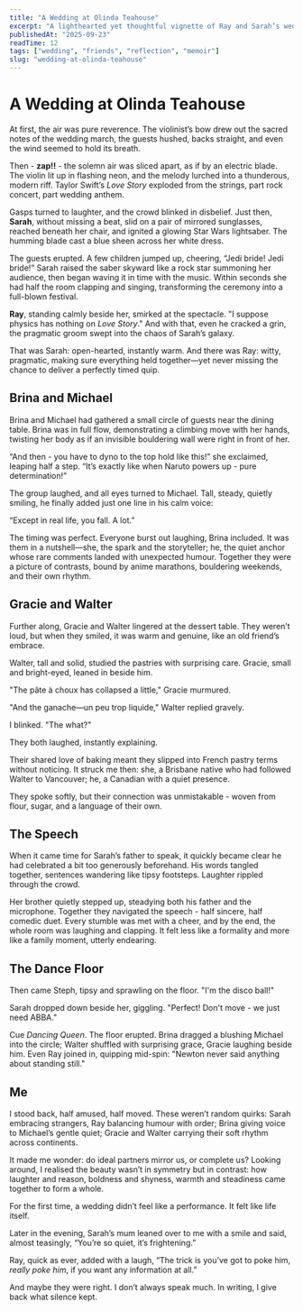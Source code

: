 ```yaml
---
title: "A Wedding at Olinda Teahouse"
excerpt: "A lighthearted yet thoughtful vignette of Ray and Sarah’s wedding in the Dandenong Ranges—where contrasts, quirks, and joy intertwined."
publishedAt: "2025-09-23"
readTime: 12
tags: ["wedding", "friends", "reflection", "memoir"]
slug: "wedding-at-olinda-teahouse"
---
```


# A Wedding at Olinda Teahouse

At first, the air was pure reverence. The violinist’s bow drew out the sacred notes of the wedding march, the guests hushed, backs straight, and even the wind seemed to hold its breath. 

Then - **zap!!** -  the solemn air was sliced apart, as if by an electric blade. The violin lit up in flashing neon, and the melody lurched into a thunderous, modern riff. Taylor Swift’s *Love Story* exploded from the strings, part rock concert, part wedding anthem.

Gasps turned to laughter, and the crowd blinked in disbelief. Just then, **Sarah**, without missing a beat, slid on a pair of mirrored sunglasses, reached beneath her chair, and ignited a glowing Star Wars lightsaber. The humming blade cast a blue sheen across her white dress.

The guests erupted. A few children jumped up, cheering, “Jedi bride! Jedi bride!” Sarah raised the saber skyward like a rock star summoning her audience, then began waving it in time with the music. Within seconds she had half the room clapping and singing, transforming the ceremony into a full-blown festival.

**Ray**, standing calmly beside her, smirked at the spectacle. "I suppose physics has nothing on *Love Story*." And with that, even he cracked a grin, the pragmatic groom swept into the chaos of Sarah’s galaxy.

That was Sarah: open-hearted, instantly warm. And there was Ray: witty, pragmatic, making sure everything held together—yet never missing the chance to deliver a perfectly timed quip.

## Brina and Michael

Brina and Michael had gathered a small circle of guests near the dining table. Brina was in full flow, demonstrating a climbing move with her hands, twisting her body as if an invisible bouldering wall were right in front of her.

“And then - you have to dyno to the top hold like this!” she exclaimed, leaping half a step. “It’s exactly like when Naruto powers up - pure determination!”

The group laughed, and all eyes turned to Michael. Tall, steady, quietly smiling, he finally added just one line in his calm voice:

“Except in real life, you fall. A lot.”

The timing was perfect. Everyone burst out laughing, Brina included. It was them in a nutshell—she, the spark and the storyteller; he, the quiet anchor whose rare comments landed with unexpected humour. Together they were a picture of contrasts, bound by anime marathons, bouldering weekends, and their own rhythm.  

## Gracie and Walter

Further along, Gracie and Walter lingered at the dessert table. They weren’t loud, but when they smiled, it was warm and genuine, like an old friend’s embrace. 

Walter, tall and solid, studied the pastries with surprising care. Gracie, small and bright-eyed, leaned in beside him.  

"The pâte à choux has collapsed a little," Gracie murmured.  

"And the ganache—un peu trop liquide," Walter replied gravely.  

I blinked. "The what?"  

They both laughed, instantly explaining. 

Their shared love of baking meant they slipped into French pastry terms without noticing. It struck me then: she, a Brisbane native who had followed Walter to Vancouver; he, a Canadian with a quiet presence. 

They spoke softly, but their connection was unmistakable - woven from flour, sugar, and a language of their own.  

## The Speech

When it came time for Sarah’s father to speak, it quickly became clear he had celebrated a bit too generously beforehand. His words tangled together, sentences wandering like tipsy footsteps. Laughter rippled through the crowd.  

Her brother quietly stepped up, steadying both his father and the microphone. Together they navigated the speech - half sincere, half comedic duet. Every stumble was met with a cheer, and by the end, the whole room was laughing and clapping. It felt less like a formality and more like a family moment, utterly endearing.  

## The Dance Floor

Then came Steph, tipsy and sprawling on the floor. "I'm the disco ball!"  

Sarah dropped down beside her, giggling. "Perfect! Don't move - we just need ABBA."  

Cue *Dancing Queen*. The floor erupted. Brina dragged a blushing Michael into the circle; Walter shuffled with surprising grace, Gracie laughing beside him. Even Ray joined in, quipping mid-spin: "Newton never said anything about standing still."  


## Me

I stood back, half amused, half moved. These weren’t random quirks: Sarah embracing strangers, Ray balancing humour with order; Brina giving voice to Michael’s gentle quiet; Gracie and Walter carrying their soft rhythm across continents.  

It made me wonder: do ideal partners mirror us, or complete us? Looking around, I realised the beauty wasn’t in symmetry but in contrast: how laughter and reason, boldness and shyness, warmth and steadiness came together to form a whole.  

For the first time, a wedding didn’t feel like a performance. It felt like life itself.

Later in the evening, Sarah’s mum leaned over to me with a smile and said, almost teasingly, “You’re so quiet, it’s frightening.”

Ray, quick as ever, added with a laugh, “The trick is you’ve got to poke him, *really poke him*, if you want any information at all.”

And maybe they were right. I don’t always speak much. In writing, I give back what silence kept.
